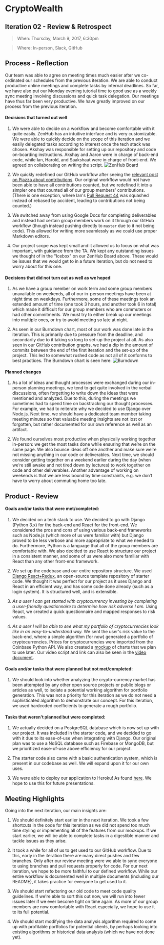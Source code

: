 # CryptoWealth

## Iteration 02 - Review & Retrospect

> When: Thursday, March 9, 2017, 6:30pm
 
> Where: In-person, Slack, GitHub

## Process - Reflection

Our team was able to agree on meeting times much easier after we co-ordinated our schedules from the previous iteration. We are able to conduct productive online meetings and complete tasks by internal deadlines. So far, we have also put our Monday evening tutorial time to good use as a weekly sync meeting involving discussions and quick task delegation. Our meetings have thus far been very productive. We have greatly improved on our process from the previous iteration.

#### Decisions that turned out well

1. We were able to decide on a workflow and become comfortable with it quite easily. ZenHub has an intuitive interface and is very customizable. We were able to quickly decide on the scope of this iteration and we easily delegated tasks according to interest once the tech stack was chosen. Akshay was responsible for setting up our repository and code on-boarding instructions. Akshay and Aaron were in charge of back-end code, while Ian, Harold, and Saakshaat were in charge of front-end. We agreed on collaborating on writing the script. ![ZenHub Board](https://i.gyazo.com/e5c466f2df8d4ca1a2571f51cae0cfb4.png)

2. We quickly redefined our GitHub workflow after seeing the [relevant post on Piazza about contributions](https://piazza.com/class/ixi2hcv294s25r?cid=242). Our original workflow would not have been able to have all contributions counted, but we redefined it into a simpler one that counted all of our group members' contributions. (There is one exception, where Ian's [Pull Request 44](https://github.com/csc301-winter-2017/project-team-10/pull/44) was squashed instead of rebased by accident, leading to contributions not being counted.)

3. We switched away from using Google Docs for completing deliverables and instead had certain group members work on it through our GitHub workflow (though instead pushing directly to `master` due to it not being code). This allowed for writing more seamlessly as we could use proper Markdown editors.

4. Our project scope was kept small and it allowed us to focus on what was important, with guidance from the TA. We kept any outstanding issues we thought of in the "Icebox" on our ZenHub Board above. These would be issues that we would get to in a future iteration, but do not need to worry about for this one.

#### Decisions that did not turn out as well as we hoped

1. As we have a group member on work term and some group members unavailable on weekends, all of our in-person meetings have been at night time on weekdays. Furthermore, some of these meetings took an extended amount of time (one took 3 hours, and another took 6 in total) which made it difficult for our group members who are commuters or had other commitments. We must try to either break up our meetings into multiple ones, or try to avoid meeting so late at night.

2. As seen in our Burndown chart, most of our work was done late in the iteration. This is primarily due to pressure from the deadline, and secondarily due to it taking so long to set-up the project at all. As also seen in our GitHub contribution graphs, we had a dip in the amount of commits between the end of the first iteration and the set-up of the project. This led to somewhat rushed code as not all of it conforms to best practices. The Burndown chart is seen here: ![Burndown](https://puu.sh/uCZ6w/9ea0474661.png)

#### Planned changes

1. As a lot of ideas and thought processes were exchanged during our in-person planning meetings, we tend to get quite involved in the verbal discussions, often forgetting to write down the ideas that were mentioned and analyzed. Due to this, during the meetings we sometimes had to spend time on backtracking our thought processes. For example, we had to reiterate why we decided to use Django over Node.js. Next time, we should have a dedicated team member taking meeting minutes so that valuable meeting insights are not lost or forgotten, but rather documented for our own reference as well as an artifact.

2. We found ourselves most productive when physically working together in-person: we get the most tasks done while ensuring that we’re on the same page. We also bounce ideas off one another and make sure we’re not missing anything in our code or deliverables. Next time, we should consider getting together on a weekend earlier during the day (when we’re still awake and not tired down by lectures) to work together on code and other deliverables. Another advantage of working on weekends is that we are less bound by time constraints, e.g. we don’t have to worry about commuting home too late.

## Product - Review

#### Goals and/or tasks that were met/completed:

1. We decided on a tech stack to use. We decided to go with Django (Python 3.x) for the back-end and React for the front-end. We considered the pros and cons of using various back-end frameworks such as Node.js (which more of us were familiar with) but Django proved to be less verbose and more appropriate to what we needed to do. Furthermore, Python is a language that all of the group members are comfortable with. We also decided to use React to structure our project in a consistent manner, and some of us were also more familiar with React than any other front-end framework.

2. We set up the codebase and our entire repository structure. We used [Django React+Redux](https://github.com/Seedstars/django-react-redux-base), an open-source template repository of starter code. We thought it was perfect for our project as it uses Django and React in an efficient way, and has some code done already (such as a login system). It is structured well, and is extensible.

3. _As a user I can get started with cryptocurrency investing by completing a user-friendly questionnaire to determine how risk adverse I am._ Using React, we created a quick questionnaire and mapped responses to risk values.

4. _As a user I will be able to see what my portfolio of cryptocurrencies look like in an easy-to-understand way._ We sent the user's risk value to the back-end, where a simple algorithm (for now) generated a portfolio of cryptocurrencies. Prices for cryptocurrencies were imported from the Coinbase Python API. We also created a [mockup](portfolioAllocations.html) of charts that we plan to use later. Our video script and link can also be seen in the [video document](iteration-02.video.md).

#### Goals and/or tasks that were planned but not met/completed:

1. We should look into whether analyzing the crypto-currency market has been attempted by any other open source projects or public blogs or articles as well, to isolate a potential working algorithm for portfolio generation. This was not a priority for this iteration as we do not need a sophisticated algorithm to demonstrate our concept. For this iteration, we used hardcoded coefficients to generate a rough portfolio.

#### Tasks that weren't planned but were completed:

1. We actually decided on a PostgreSQL database which is now set up with our project. It was included in the starter code, and we decided to go with it due to its ease-of-use when integrating with Django. Our original plan was to use a NoSQL database such as Firebase or MongoDB, but we prioritized ease-of-use above efficiency for our project.

2. The starter code also came with a basic authentication system, which is present in our codebase as well. We will expand upon it for our own uses.

3. We were able to deploy our application to Heroku! As found [here](https://cryptowealth.herokuapp.com/). We hope to use this for future presentations.

## Meeting Highlights

Going into the next iteration, our main insights are:

1. We should definitely start earlier in the next iteration. We took a few shortcuts in the code for this iteration as we did not spend too much time styling or implementing all of the features from our mockups. If we start earlier, we will be able to complete tasks in a digestible manner and tackle issues as they arise.

2. It took a while for all of us to get used to our GitHub workflow. Due to this, early in the iteration there are many direct pushes and few branches. Only after our review meeting were we able to sync everyone to using branches and pull requests properly for code. For our next iteration, we hope to be more faithful to our defined workflow. While our entire workflow is documented well in multiple documents (including our README), it takes practice for everyone to get used to it.

3. We should start refactoring our old code to meet code quality guidelines. If we're able to sort this out now, we will run into fewer issues later if we ever become tight on time again. As more of our group members are now comfortable with React especially, we hope to use it to its full potential.

4. We should start modifying the data analysis algorithm required to come up with profitable portfolios for potential clients, by perhaps looking into existing algorithms or historical data analysis (which we have not done yet).

